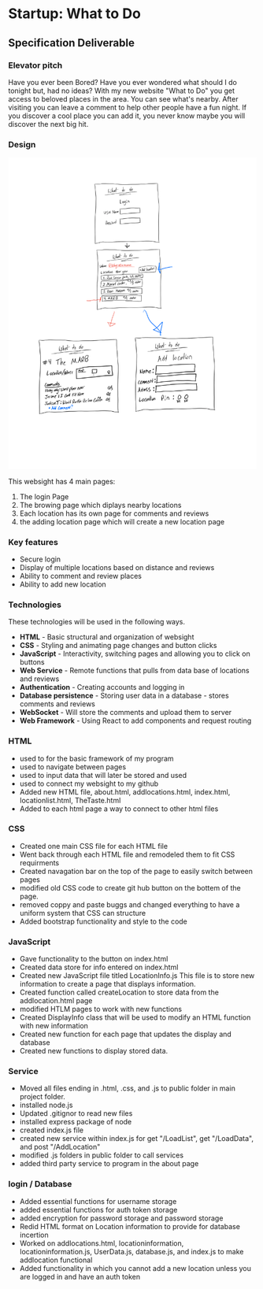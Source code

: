 # Startup: What to Do

## Specification Deliverable

### Elevator pitch

Have you ever been Bored? Have you ever wondered what should I do tonight but, had no ideas? With my new website "What to Do" you get access to beloved places in the area. You can see what's nearby. After visiting you can leave a comment to help other people have a fun night. If you discover a cool place you can add it, you never know maybe you will discover the next big hit.

### Design

![](ModelDiagram.png)

This websight has 4 main pages:
1. The login Page
1. The browing page which diplays nearby locations
1. Each location has its own page for comments and reviews
1. the adding location page which will create a new location page

### Key features

- Secure login
- Display of multiple locations based on distance and reviews
- Ability to comment and review places
- Ability to add new location

### Technologies

These technologies will be used in the following ways.

- **HTML** - Basic structural and organization of websight
- **CSS** - Styling and animating page changes and button clicks
- **JavaScript** - Interactivity, switching pages and allowing you to click on buttons
- **Web Service** - Remote functions that pulls from data base of locations and reviews
- **Authentication** - Creating accounts and logging in
- **Database persistence** - Storing user data in a database - stores comments and reviews
- **WebSocket** - Will store the comments and upload them to server
- **Web Framework** - Using React to add components and request routing

### HTML
- used to for the basic framework of my program
- used to navigate between pages
- used to input data that will later be stored and used
- used to connect my websight to my github
- Added new HTML file, about.html, addlocations.html, index.html, locationlist.html, TheTaste.html
- Added to each html page a way to connect to other html files

### CSS 
- Created one main CSS file for each HTML file
- Went back through each HTML file and remodeled them to fit CSS requirments
- Created navagation bar on the top of the page to easily switch between pages
- modified old CSS code to create git hub button on the bottem of the page.
- removed coppy and paste buggs and changed everything to have a uniform system that CSS can structure
- Added bootstrap functionality and style to the code

### JavaScript
- Gave functionality to the button on index.html
- Created data store for info entered on index.html
- Created new JavaScript file titled LocationInfo.js This file is to store new information to create a page that displays information.
- Created function called createLocation to store data from the addlocation.html page
- modified HTLM pages to work with new functions
- Created DisplayInfo class that will be used to modify an HTML function with new information
- Created new function for each page that updates the display and database
- Created new functions to display stored data.

### Service
 - Moved all files ending in .html, .css, and .js to public folder in main project folder.
 - installed node.js
 - Updated .gitignor to read new files
 - installed express package of node
 - created index.js file
 - created new service within index.js for get "/LoadList", get "/LoadData", and post "/AddLocation"
 - modified .js folders in public folder to call services
 - added third party service to program in the about page

### login / Database
 - Added essential functions for username storage
 - added essential functions for auth token storage
 - added encryption for password storage and password storage
 - Redid HTML format on Location information to provide for database incertion
 - Worked on addlocations.html, locationinformation, locationinformation.js, UserData.js, database.js,  and index.js to make addlocation functional
 - Added functionality in which you cannot add a new location unless you are logged in and have an auth token
